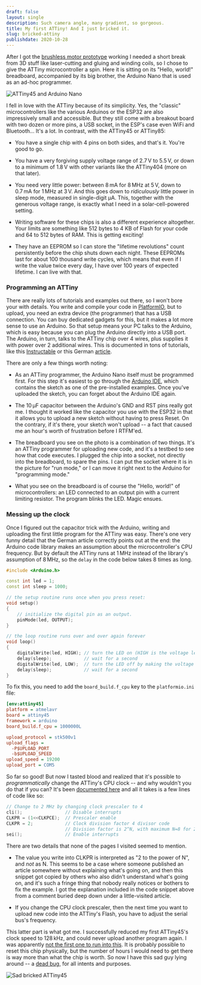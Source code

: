 ```yaml
---
draft: false
layout: single
description: Such camera angle, many gradient, so gorgeous.
title: My first ATTiny! And I just bricked it.
slug: bricked-attiny
publishdate: 2020-10-28
---
```


After I got the [brushless motor prototype](/build-log/working-brushless-motor-prototype/) working I needed a short break from 3D stuff like laser-cutting and gluing and winding coils, so I chose to give the ATTiny microcontroller a spin. Here it is sitting on its "Hello, world!" breadboard, accompanied by its big brother, the Arduino Nano that is used as an ad-hoc programmer.

![ATTiny45 and Arduino Nano](/images/040-attiny-breadboard.jpg#narrow)

<!--more-->

I fell in love with the ATTiny because of its simplicity. Yes, the "classic" microcontrollers like the various Arduinos or the ESP32 are also impressively small and accessible. But they still come with a breakout board with two dozen or more pins, a USB socket, in the ESP's case even WiFi and Bluetooth... It's a lot. In contrast, with the ATTiny45 or ATTiny85:

- You have a single chip with 4 pins on both sides, and that's it. You're good to go.

- You have a very forgiving supply voltage range of 2.7&#8239;V to 5.5&#8239;V, or down to a minimum of 1.8&#8239;V with other variants like the ATTiny404 (more on that later).

- You need very little power: between 8&#8239;mA for 8&#8239;MHz at 5&#8239;V, down to 0.7&#8239;mA for 1&#8239;MHz at 3&#8239;V. And this goes down to _ridiculously_ little power in sleep mode, measured in single-digit μA. This, together with the generous voltage range, is exactly what I need in a solar-cell-powered setting.

- Writing software for these chips is also a different experience altogether. Your limits are something like 512 bytes to 4 KB of Flash for your code and 64 to 512 bytes of RAM. This is getting exciting!

- They have an EEPROM so I can store the "lifetime revolutions" count persistently before the chip shuts down each night. These EEPROMs last for about 100 thousand write cycles, which means that even if I write the value twice every day, I have over 100 years of expected lifetime. I can live with that.

### Programming an ATTiny

There are really lots of tutorials and examples out there, so I won't bore your with details. You write and compile your code in [PlatformIO](https://platformio.org/), but to upload, you need an extra device (the programmer) that has a USB connection. You can buy dedicated gadgets for this, but it makes a lot more sense to use an Arduino. So that setup means your PC talks to the Arduino, which is easy because you can plug the Arduino directly into a USB port. The Arduino, in turn, talks to the ATTiny chip over 4 wires, plus supplies it with power over 2 additional wires. This is documented in tons of tutorials, like this [Instructable](https://www.instructables.com/Arduino-ISP-to-ATTiny85/) or this German [article](https://www.heise.de/ct/artikel/Erste-Schritte-mit-den-Mikrocontrollern-ATtiny84-und-85-4399393.html).

There are only a few things worth noting:

- As an ATTiny programmer, the Arduino Nano itself must be programmed first. For this step it's easiest to go through the [Arduino IDE](https://www.arduino.cc/en/software), which contains the sketch as one of the pre-installed examples. Once you've uploaded the sketch, you can forget about the Arduino IDE again.

- The 10&#8239;μF capacitor between the Arduino's GND and RST pins really got me. I thought it worked like the capacitor you use with the ESP32 in that it allows you to upload a new sketch without having to press Reset. On the contrary, if it's there, your sketch won't upload -- a fact that caused me an hour's worth of frustration before I RTFM'ed.

- The breadboard you see on the photo is a combination of two things. It's an ATTiny programmer for uploading new code, and it's a testbed to see how that code executes. I plugged the chip into a socket, not directly into the breadboard, to spare the pins. I can put the socket where it is in the picture for "run mode," or I can move it right next to the Arduino for "programming mode."

- What you see on the breadboard is of course the "Hello, world!" of microcontrollers: an LED connected to an output pin with a current limiting resistor. The program blinks the LED. Magic ensues.

### Messing up the clock

Once I figured out the capacitor trick with the Arduino, writing and uploading the first little program for the ATTiny was easy. There's one very funny detail that the German article correctly points out at the end: the Arduino code library makes an assumption about the microcontroller's CPU frequency. But by default the ATTiny runs at 1&#8239;MHz instead of the library's assumption of 8&#8239;MHz, so the `delay` in the code below takes 8 times as long.

```C++
#include <Arduino.h>

const int led = 1;
const int sleep = 1000;

// the setup routine runs once when you press reset:
void setup()
{
    // initialize the digital pin as an output.
    pinMode(led, OUTPUT);
}

// the loop routine runs over and over again forever
void loop()
{
    digitalWrite(led, HIGH); // turn the LED on (HIGH is the voltage level)
    delay(sleep);            // wait for a second
    digitalWrite(led, LOW);  // turn the LED off by making the voltage LOW
    delay(sleep);            // wait for a second
}
```

To fix this, you need to add the `board_build.f_cpu` key to the `platformio.ini` file:

```INI
[env:attiny45]
platform = atmelavr
board = attiny45
framework = arduino
board_build.f_cpu = 1000000L

upload_protocol = stk500v1
upload_flags =
  -P$UPLOAD_PORT
  -b$UPLOAD_SPEED
upload_speed = 19200
upload_port = COM5
```

So far so good! But now I tasted blood and realized that it's possible to _programmatically_ change the ATTiny's CPU clock -- and why wouldn't you do that if you can? It's been [documented here](https://www.insidegadgets.com/2011/05/16/change-attiny85-clock-speed-on-the-fly/) and all it takes is a few lines of code like so:

```C++
// Change to 2 MHz by changing clock prescaler to 4
cli();                // Disable interrupts
CLKPR = (1<<CLKPCE);  // Prescaler enable
CLKPR = 2;            // Clock division factor 4 divisor code
                      // Division factor is 2^N, with maximum N=8 for 256
sei();                // Enable interrupts
```

There are two details that none of the pages I visited seemed to mention.

- The value you write into CLKPR is interpreted as "2 to the power of N", and _not_ as N. This seems to be a case where someone published an article somewhere without explaining what's going on, and then this snippet got copied by others who also didn't understand what's going on, and it's such a fringe thing that nobody really notices or bothers to fix the example. I got the explanation included in the code snippet above from a comment buried deep down under a little-visited article.

- If you change the CPU clock prescaler, then the next time you want to upload new code into the ATTiny's Flash, you have to adjust the serial bus's frequency.

This latter part is what got me. I successfully reduced my first ATTiny45's clock speed to 128&#8239;kHz, and could never upload another program again. I was apparently [not the first one to run into this](https://forum.arduino.cc/index.php?topic=182138.0). It is probably possible to reset this chip physically, but the number of hours I would need to get there is way more than what the chip is worth. So now I have this sad guy lying around -- a [dead bug](https://en.wikipedia.org/wiki/Point-to-point_construction#%22Dead_bug%22_construction), for all intents and purposes.

![Sad bricked ATTiny45](/images/040-attiny-bricked.jpg#narrow)



